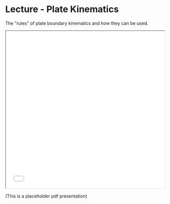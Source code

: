 # Lecture - Plate Kinematics

The "rules" of plate boundary kinematics and how they can be used. 


<iframe src="../Figures/PDFs/PHYS3070_2_pt_rules_upload.pdf" width="100%" height="500px", allowfullscreen>
</iframe>

(This is a placeholder pdf presentation) 



<!-- 
A lecture can have some notes and a slideshow. 

<iframe src="../slideshows/example_slide_deck1.reveal.html" title="Slideshow" width=100%, height=500, allowfullscreen></iframe>

The embedding is via an `html iframe` that points to the built path (all the slides are rendered into the 
slideshows directory at the `root` level of the book)

```html
<iframe src="../slideshows/example_slide_deck1.reveal.html" title="Slideshow" width=100%, height=500, allowfullscreen></iframe>
```
-->


